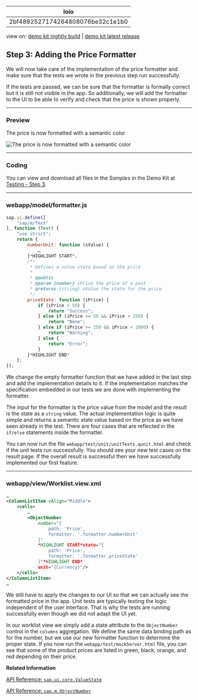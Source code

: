 <!-- loio2bf4892527174264808076be32c1e1b0 -->

| loio |
| -----|
| 2bf4892527174264808076be32c1e1b0 |

<div id="loio">

view on: [demo kit nightly build](https://openui5nightly.hana.ondemand.com/#/topic/2bf4892527174264808076be32c1e1b0) | [demo kit latest release](https://openui5.hana.ondemand.com/#/topic/2bf4892527174264808076be32c1e1b0)</div>

## Step 3: Adding the Price Formatter

We will now take care of the implementation of the price formatter and make sure that the tests we wrote in the previous step run successfully.

If the tests are passed, we can be sure that the formatter is formally correct but it is still not visible in the app. So additionally, we will add the formatter to the UI to be able to verify and check that the price is shown properly.

***

### Preview

   
  
<a name="loio2bf4892527174264808076be32c1e1b0__fig_r1j_pst_mr"/>The price is now formatted with a semantic color

 ![](loio436054fd57104e89b98dd2dc9a834211_LowRes.png "The price is now formatted with a semantic color") 

***

### Coding

You can view and download all files in the *Samples* in the Demo Kit at [Testing - Step 3](https://openui5.hana.ondemand.com/explored.html#/sample/sap.m.tutorial.testing.03/preview).

***

### webapp/model/formatter.js

``` js
sap.ui.define([
	"sap/m/Text"
], function (Text) {
	"use strict";
	return {
		numberUnit: function (sValue) {
			…
		}*HIGHLIGHT START*,
		/**
		 * Defines a value state based on the price
		 *
		 * @public
		 * @param {number} iPrice the price of a post
		 * @returns {string} sValue the state for the price
		 */
		priceState: function (iPrice) {
			if (iPrice < 50) {
				return "Success";
			} else if (iPrice >= 50 && iPrice < 250) {
				return "None";
			} else if (iPrice >= 250 && iPrice < 2000) {
				return "Warning";
			} else {
				return "Error";
			}
		}*HIGHLIGHT END*
	};
});
```

We change the empty formatter function that we have added in the last step and add the implementation details to it. If the implementation matches the specification embedded in our tests we are done with implementing the formatter.

The input for the formatter is the price value from the model and the result is the state as a `string` value. The actual implementation logic is quite simple and returns a semantic state value based on the price as we have seen already in the test. There are four cases that are reflected in the `if/else` statements inside the formatter.

You can now run the file `webapp/test/unit/unitTests.qunit.html` and check if the unit tests run successfully. You should see your new test cases on the result page. If the overall result is successful then we have successfully implemented our first feature.

***

### webapp/view/Worklist.view.xml

``` xml
…
<ColumnListItem vAlign="Middle">
	<cells>
		…
		<ObjectNumber
			number="{
				path: 'Price',
				formatter: '.formatter.numberUnit'
			}"
			*HIGHLIGHT START*state="{
				path: 'Price',
				formatter: '.formatter.priceState'
			}"*HIGHLIGHT END*
			unit="{Currency}"/>
	</cells>
</ColumnListItem>
…
```

We still have to apply the changes to our UI so that we can actually see the formatted price in the app. Unit tests are typically testing the logic independent of the user interface. That is why the tests are running successfully even though we did not adapt the UI yet.

In our worklist view we simply add a state attribute to the `ObjectNumber` control in the `columns` aggregation. We define the same data binding path as for the number, but we use our new formatter function to determine the proper state. If you now run the `webapp/test/mockServer.html` file, you can see that some of the product prices are listed in green, black, orange, and red depending on their price.

**Related Information**  


[API Reference: `sap.ui.core.ValueState`](https://openui5.hana.ondemand.com/#docs/api/symbols/sap.ui.core.ValueState.html)

[API Reference: `sap.m.ObjectNumber`](https://openui5.hana.ondemand.com/#docs/api/symbols/sap.m.ObjectNumber.html)

